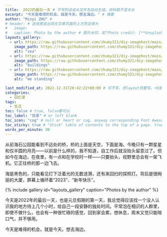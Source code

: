 ```yaml
---
title:  2022的最后一天 # 不写的话会从文件名自动生成。但标题不宜太长
excerpt: "今天是难得的机会。就是今天。想去海边。" # 摘要
author: "Minyi ZHU" #
# header: # 这张图会出现在文章页面的上方而且很大
#   image: 
#   caption: Photo by the author # 图片水印，如"Photo credit: [**Unsplash**](https://unsplash.com)" 
layouts_gallery:
  - url: https://raw.githubusercontent.com/zhumy321/diy-imagehost/main/img/IMG_20221231_195259.jpg
    image_path: https://raw.githubusercontent.com/zhumy321/diy-imagehost/main/img/IMG_20221231_195259.jpg
    alt: "sea"
  - url: https://raw.githubusercontent.com/zhumy321/diy-imagehost/main/img/IMG_20221231_202146_edit.jpg
    image_path: https://raw.githubusercontent.com/zhumy321/diy-imagehost/main/img/IMG_20221231_202146_edit.jpg
    alt: "buildings"
  - url: https://raw.githubusercontent.com/zhumy321/diy-imagehost/main/img/IMG_20240622_120015_edit.jpg
    image_path: https://raw.githubusercontent.com/zhumy321/diy-imagehost/main/img/IMG_20240622_120015_edit.jpg
    alt: "me standing"

last_modified_at: 2022-12-31T20:42:22+08:00 # 可不写，但layout则要写。+8是东八区
categories: 
  - 回忆录
tags:
  - 生活
toc: false # true, false都可以
toc_label: "目录" # or left blank
toc_icon: "cog" # null or heart or cag, anyway corresponding Font Awesome icon name (without fa prefix)
toc_sticky: true # "Stick" table of contents to the top of a page. true: toc floats. false: toc fixed
words_per_minute: 30
---
```


从前海石公园能看到不远处的桥，桥的上面是天空，下面是海。今晚只有一颗星星和仅半圆的月亮——以前是什么样的，我不知道，自工作后就没抬头留意过了。但如今在海边，在夜里，有一点和在学校时一样——只要抬头，视野里总会有一架飞机。它正往桥的那一边飞去。

海是黑色的，只能看见灯下泛着光的无数涟漪，还有来回扫的探照灯。背后是很绚丽的大厦，屏幕上循环着“2023”、“新年快乐”。

{% include gallery id="layouts_gallery" caption="Photos by the author" %}


今天是2022年的最后一天，也是元旦假期的第一天，我总觉得应该找一个没人认识我的地方待上几个小时，给自己一段安静的独处时间。平常泡在相识的人群里，即使不做什么，也会有一种很忙碌的感觉，回到家会累，想休息，周末又觉只能喘口气，并不够用。

今天是难得的机会。就是今天。想去海边。